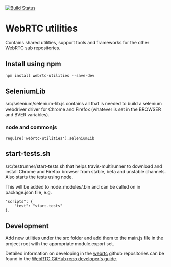 [![Build Status](https://travis-ci.org/webrtc/utilities.svg?branch=master)](https://travis-ci.org/webrtc/utilities)
# WebRTC utilities #
Contains shared utilities, support tools and frameworks for the other WebRTC sub repositories.

## Install using npm ##
```
npm install webrtc-utilities --save-dev
```

## SeleniumLib ##
src/selenium/selenium-lib.js contains all that is needed to build a selenium webdriver driver for Chrome and Firefox (whatever is set in the BROWSER and BVER variables).

### node and commonjs ###
`require('webrtc-utilities').seleniumLib`

## start-tests.sh ##
src/testrunner/start-tests.sh that helps travis-multirunner to download and install Chrome and Firefox browser from stable, beta and unstable channels. Also starts the tests using node.

This will be added to node_modules/.bin and can be called on in package.json file, e.g.
```
"scripts": {
    "test": "start-tests"
},
```

## Development ##
Add new utilities under the src folder and add them to the main.js file in the project root with the appropriate module.export set.

Detailed information on developing in the [webrtc](https://github.com/webrtc) github repositories can be found in the [WebRTC GitHub repo developer's guide](https://docs.google.com/document/d/1tn1t6LW2ffzGuYTK3366w1fhTkkzsSvHsBnOHoDfRzY/edit?pli=1#heading=h.e3366rrgmkdk).
